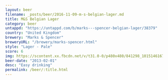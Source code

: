 ```yaml
---
layout: beer
filename: _posts/beer/2016-11-09-m-s-belgian-lager.md
title: M&S Belgian Lager
category: beer
untappd: "https://untappd.com/b/marks---spencer-belgian-lager/38379"
country: "United Kingdom"
brewery: "Marks & Spencer"
breweryURL: "/brewery/marks-spencer.html"
style: "Lager - Pale"
score: 6
img: https://scontent.xx.fbcdn.net/v/t31.0-0/p480x480/841298_10151461674018745_617552379_o.jpg?_nc_cat=105&_nc_ohc=rQ6jGdb4BAgAQkB5Fnq_gXQk_TDsBMMRKT2zKh_YjNW0mr0OCrZtPaTDQ&_nc_ht=scontent.xx&oh=ffadd8227cb16f52974e40e1ff3c3e8e&oe=5E422585
beer-date: "2013-02-01"
desc: "Easy drinking"
permalink: /beer/:title.html
---
```


